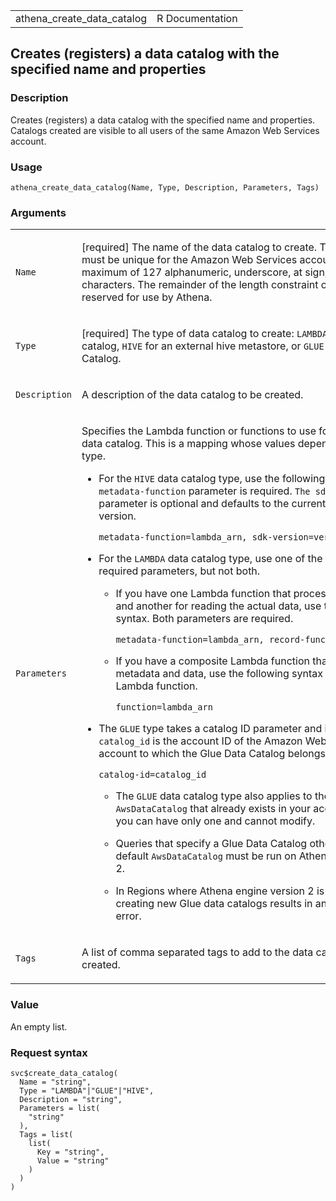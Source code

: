 <table style="width: 100%;">
<tbody>
<tr class="odd">
<td>athena_create_data_catalog</td>
<td style="text-align: right;">R Documentation</td>
</tr>
</tbody>
</table>

## Creates (registers) a data catalog with the specified name and properties

### Description

Creates (registers) a data catalog with the specified name and
properties. Catalogs created are visible to all users of the same Amazon
Web Services account.

### Usage

    athena_create_data_catalog(Name, Type, Description, Parameters, Tags)

### Arguments

<table>
<colgroup>
<col style="width: 35%" />
<col style="width: 65%" />
</colgroup>
<tbody>
<tr class="odd">
<td><code id="athena_create_data_catalog_:_Name">Name</code></td>
<td><p>[required] The name of the data catalog to create. The catalog
name must be unique for the Amazon Web Services account and can use a
maximum of 127 alphanumeric, underscore, at sign, or hyphen characters.
The remainder of the length constraint of 256 is reserved for use by
Athena.</p></td>
</tr>
<tr class="even">
<td><code id="athena_create_data_catalog_:_Type">Type</code></td>
<td><p>[required] The type of data catalog to create:
<code>LAMBDA</code> for a federated catalog, <code>HIVE</code> for an
external hive metastore, or <code>GLUE</code> for an Glue Data
Catalog.</p></td>
</tr>
<tr class="odd">
<td><code
id="athena_create_data_catalog_:_Description">Description</code></td>
<td><p>A description of the data catalog to be created.</p></td>
</tr>
<tr class="even">
<td><code
id="athena_create_data_catalog_:_Parameters">Parameters</code></td>
<td><p>Specifies the Lambda function or functions to use for creating
the data catalog. This is a mapping whose values depend on the catalog
type.</p>
<ul>
<li><p>For the <code>HIVE</code> data catalog type, use the following
syntax. The <code style="white-space: pre;">⁠metadata-function⁠</code>
parameter is required. <code
style="white-space: pre;">⁠The sdk-version⁠</code> parameter is optional
and defaults to the currently supported version.</p>
<p><code
style="white-space: pre;">⁠metadata-function=lambda_arn, sdk-version=version_number ⁠</code></p></li>
<li><p>For the <code>LAMBDA</code> data catalog type, use one of the
following sets of required parameters, but not both.</p>
<ul>
<li><p>If you have one Lambda function that processes metadata and
another for reading the actual data, use the following syntax. Both
parameters are required.</p>
<p><code
style="white-space: pre;">⁠metadata-function=lambda_arn, record-function=lambda_arn ⁠</code></p></li>
<li><p>If you have a composite Lambda function that processes both
metadata and data, use the following syntax to specify your Lambda
function.</p>
<p><code style="white-space: pre;">⁠function=lambda_arn ⁠</code></p></li>
</ul></li>
<li><p>The <code>GLUE</code> type takes a catalog ID parameter and is
required. The <code>catalog_id</code> is the account ID of the Amazon
Web Services account to which the Glue Data Catalog belongs.</p>
<p><code>catalog-id=catalog_id </code></p>
<ul>
<li><p>The <code>GLUE</code> data catalog type also applies to the
default <code>AwsDataCatalog</code> that already exists in your account,
of which you can have only one and cannot modify.</p></li>
<li><p>Queries that specify a Glue Data Catalog other than the default
<code>AwsDataCatalog</code> must be run on Athena engine version
2.</p></li>
<li><p>In Regions where Athena engine version 2 is not available,
creating new Glue data catalogs results in an <code>INVALID_INPUT</code>
error.</p></li>
</ul></li>
</ul></td>
</tr>
<tr class="odd">
<td><code id="athena_create_data_catalog_:_Tags">Tags</code></td>
<td><p>A list of comma separated tags to add to the data catalog that is
created.</p></td>
</tr>
</tbody>
</table>

### Value

An empty list.

### Request syntax

    svc$create_data_catalog(
      Name = "string",
      Type = "LAMBDA"|"GLUE"|"HIVE",
      Description = "string",
      Parameters = list(
        "string"
      ),
      Tags = list(
        list(
          Key = "string",
          Value = "string"
        )
      )
    )
